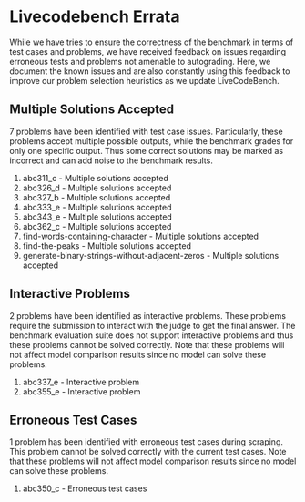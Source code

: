 # Livecodebench Errata
While we have tries to ensure the correctness of the benchmark in terms of test cases and problems, we have received feedback on issues regarding erroneous tests and problems not amenable to autograding. Here, we document the known issues and are also constantly using this feedback to improve our problem selection heuristics as we update LiveCodeBench.

## Multiple Solutions Accepted
7 problems have been identified with test case issues. Particularly, these problems accept multiple possible outputs, while the benchmark grades for only one specific output. Thus some correct solutions may be marked as incorrect and can add noise to the benchmark results.

1. abc311_c - Multiple solutions accepted
2. abc326_d - Multiple solutions accepted
3. abc327_b - Multiple solutions accepted
4. abc333_e - Multiple solutions accepted
5. abc343_e - Multiple solutions accepted
6. abc362_c - Multiple solutions accepted
7. find-words-containing-character - Multiple solutions accepted
8. find-the-peaks - Multiple solutions accepted
10. generate-binary-strings-without-adjacent-zeros - Multiple solutions accepted


## Interactive Problems
2 problems have been identified as interactive problems. These problems require the submission to interact with the judge to get the final answer. The benchmark evaluation suite does not support interactive problems and thus these problems cannot be solved correctly. Note that these problems will not affect model comparison results since no model can solve these problems.

1. abc337_e - Interactive problem
2. abc355_e - Interactive problem

## Erroneous Test Cases
1 problem has been identified with erroneous test cases during scraping. This problem cannot be solved correctly with the current test cases. Note that these problems will not affect model comparison results since no model can solve these problems.

1. abc350_c - Erroneous test cases